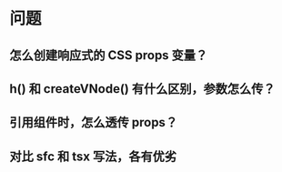# 问题

## 怎么创建响应式的 CSS props 变量？

## h() 和 createVNode() 有什么区别，参数怎么传？

## 引用组件时，怎么透传 props？

## 对比 sfc 和 tsx 写法，各有优劣
